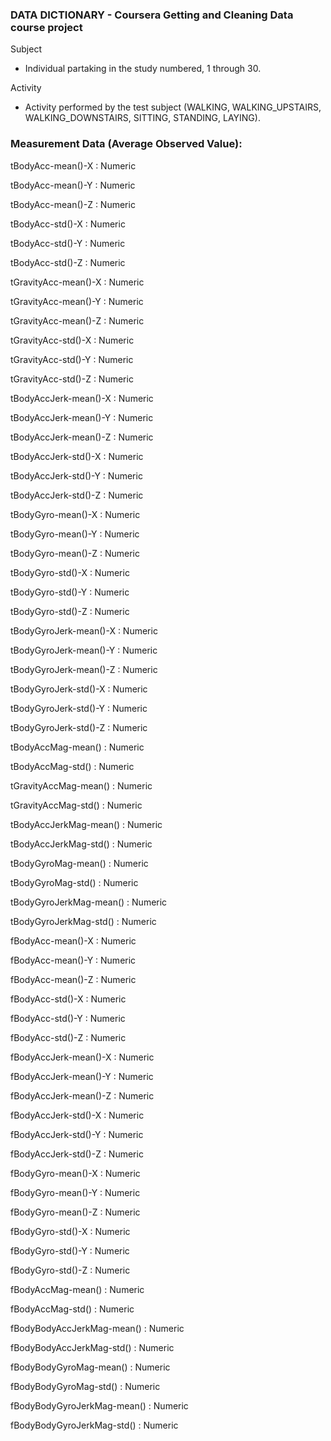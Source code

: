 ### DATA DICTIONARY - Coursera Getting and Cleaning Data course project

Subject
- Individual partaking in the study numbered, 1 through 30.
	
Activity
- Activity performed by the test subject (WALKING, WALKING_UPSTAIRS, WALKING_DOWNSTAIRS, SITTING, STANDING, LAYING).


### Measurement Data (Average Observed Value):

tBodyAcc-mean()-X : Numeric

tBodyAcc-mean()-Y : Numeric

tBodyAcc-mean()-Z : Numeric

tBodyAcc-std()-X : Numeric

tBodyAcc-std()-Y : Numeric

tBodyAcc-std()-Z : Numeric

tGravityAcc-mean()-X : Numeric

tGravityAcc-mean()-Y : Numeric

tGravityAcc-mean()-Z : Numeric

tGravityAcc-std()-X : Numeric

tGravityAcc-std()-Y : Numeric

tGravityAcc-std()-Z : Numeric

tBodyAccJerk-mean()-X : Numeric

tBodyAccJerk-mean()-Y : Numeric

tBodyAccJerk-mean()-Z : Numeric

tBodyAccJerk-std()-X : Numeric

tBodyAccJerk-std()-Y : Numeric

tBodyAccJerk-std()-Z : Numeric

tBodyGyro-mean()-X : Numeric

tBodyGyro-mean()-Y : Numeric

tBodyGyro-mean()-Z : Numeric

tBodyGyro-std()-X : Numeric

tBodyGyro-std()-Y : Numeric

tBodyGyro-std()-Z : Numeric

tBodyGyroJerk-mean()-X : Numeric

tBodyGyroJerk-mean()-Y : Numeric

tBodyGyroJerk-mean()-Z : Numeric

tBodyGyroJerk-std()-X : Numeric

tBodyGyroJerk-std()-Y : Numeric

tBodyGyroJerk-std()-Z : Numeric

tBodyAccMag-mean() : Numeric

tBodyAccMag-std() : Numeric

tGravityAccMag-mean() : Numeric

tGravityAccMag-std() : Numeric

tBodyAccJerkMag-mean() : Numeric

tBodyAccJerkMag-std() : Numeric

tBodyGyroMag-mean() : Numeric

tBodyGyroMag-std() : Numeric

tBodyGyroJerkMag-mean() : Numeric

tBodyGyroJerkMag-std() : Numeric

fBodyAcc-mean()-X : Numeric

fBodyAcc-mean()-Y : Numeric

fBodyAcc-mean()-Z : Numeric

fBodyAcc-std()-X : Numeric

fBodyAcc-std()-Y : Numeric

fBodyAcc-std()-Z : Numeric

fBodyAccJerk-mean()-X : Numeric

fBodyAccJerk-mean()-Y : Numeric

fBodyAccJerk-mean()-Z : Numeric

fBodyAccJerk-std()-X : Numeric

fBodyAccJerk-std()-Y : Numeric

fBodyAccJerk-std()-Z : Numeric

fBodyGyro-mean()-X : Numeric

fBodyGyro-mean()-Y : Numeric

fBodyGyro-mean()-Z : Numeric

fBodyGyro-std()-X : Numeric

fBodyGyro-std()-Y : Numeric

fBodyGyro-std()-Z : Numeric

fBodyAccMag-mean() : Numeric

fBodyAccMag-std() : Numeric

fBodyBodyAccJerkMag-mean() : Numeric

fBodyBodyAccJerkMag-std() : Numeric

fBodyBodyGyroMag-mean() : Numeric

fBodyBodyGyroMag-std() : Numeric

fBodyBodyGyroJerkMag-mean() : Numeric

fBodyBodyGyroJerkMag-std() : Numeric
